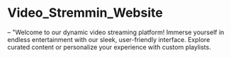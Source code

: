 # Video_Stremmin_Website
– "Welcome to our dynamic video streaming platform! Immerse yourself in endless entertainment with our sleek, user-friendly interface. Explore curated content or personalize your experience with custom playlists.
